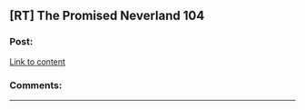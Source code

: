 ## [RT] The Promised Neverland 104

### Post:

[Link to content](https://readms.net/r/neverland/104/5358/1)

### Comments:

---

